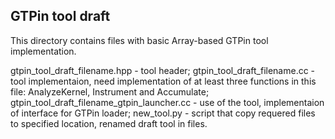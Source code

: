 ## GTPin tool draft

This directory contains files with basic Array-based GTPin tool implementation.

gtpin_tool_draft_filename.hpp - tool header;
gtpin_tool_draft_filename.cc - tool implementaion, need implementation of at least three functions in this file: AnalyzeKernel, Instrument and Accumulate;
gtpin_tool_draft_filename_gtpin_launcher.cc - use of the tool, implementaion of interface for GTPin loader;
new_tool.py - script that copy requered files to specified location, renamed draft tool in files.
